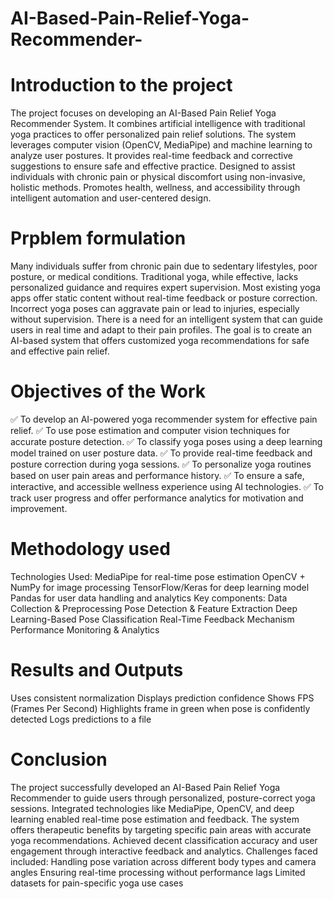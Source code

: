 # AI-Based-Pain-Relief-Yoga-Recommender-

# Introduction to the project
The project focuses on developing an AI-Based Pain Relief Yoga Recommender System.
It combines artificial intelligence with traditional yoga practices to offer personalized pain relief solutions.
The system leverages computer vision (OpenCV, MediaPipe) and machine learning to analyze user postures.
It provides real-time feedback and corrective suggestions to ensure safe and effective practice.
Designed to assist individuals with chronic pain or physical discomfort using non-invasive, holistic methods.
Promotes health, wellness, and accessibility through intelligent automation and user-centered design.
 
# Prpblem formulation
Many individuals suffer from chronic pain due to sedentary lifestyles, poor posture, or medical conditions.
Traditional yoga, while effective, lacks personalized guidance and requires expert supervision.
Most existing yoga apps offer static content without real-time feedback or posture correction.
Incorrect yoga poses can aggravate pain or lead to injuries, especially without supervision.
There is a need for an intelligent system that can guide users in real time and adapt to their pain profiles.
The goal is to create an AI-based system that offers customized yoga recommendations for safe and effective pain relief.

# Objectives of the Work
✅ To develop an AI-powered yoga recommender system for effective pain relief.
✅ To use pose estimation and computer vision techniques for accurate posture detection.
✅ To classify yoga poses using a deep learning model trained on user posture data.
✅ To provide real-time feedback and posture correction during yoga sessions.
✅ To personalize yoga routines based on user pain areas and performance history.
✅ To ensure a safe, interactive, and accessible wellness experience using AI technologies.
✅ To track user progress and offer performance analytics for motivation and improvement.

# Methodology used
Technologies Used:
MediaPipe for real-time pose estimation
OpenCV + NumPy for image processing
TensorFlow/Keras for deep learning model
Pandas for user data handling and analytics
Key components:
Data Collection & Preprocessing
Pose Detection & Feature Extraction
Deep Learning-Based Pose Classification
Real-Time Feedback Mechanism
Performance Monitoring & Analytics

# Results and Outputs
Uses consistent normalization
 Displays prediction confidence
 Shows FPS (Frames Per Second)
 Highlights frame in green when pose is confidently detected
 Logs predictions to a file

 # Conclusion
 The project successfully developed an AI-Based Pain Relief Yoga Recommender to guide users through personalized, posture-correct yoga sessions.
Integrated technologies like MediaPipe, OpenCV, and deep learning enabled real-time pose estimation and feedback.
The system offers therapeutic benefits by targeting specific pain areas with accurate yoga recommendations.
Achieved decent classification accuracy and user engagement through interactive feedback and analytics.
Challenges faced included:
Handling pose variation across different body types and camera angles
Ensuring real-time processing without performance lags
Limited datasets for pain-specific yoga use cases



